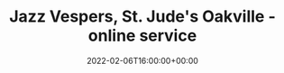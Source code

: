 ---
templateKey: event
id: C777D7B9-888B-7314-C1BC-8E4700186D4C
date: 2022-02-06T16:00:00+00:00
eventTime: 4pm
title: "Jazz Vespers, St. Jude's Oakville - online service"
artist: Jazz Vespers
city: Oakville
venue: St. Jude's Oakville - online service
group: Tim Shia
guests: Chris Banks, Chris Gale, Tania Gill
---